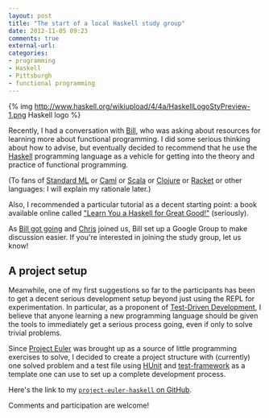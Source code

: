 ```yaml
---
layout: post
title: "The start of a local Haskell study group"
date: 2012-11-05 09:23
comments: true
external-url: 
categories: 
- programming
- Haskell
- Pittsburgh
- functional programming
---
```

{% img http://www.haskell.org/wikiupload/4/4a/HaskellLogoStyPreview-1.png Haskell logo %}

Recently, I had a conversation with [Bill](http://billlaboon.com/), who was asking about resources for learning more about functional programming. I did some serious thinking about how to advise, but eventually decided to recommend that he use the [Haskell](http://haskell.org/) programming language as a vehicle for getting into the theory and practice of functional programming.

(To fans of [Standard ML](http://en.wikipedia.org/wiki/Standard_ML) or [Caml](http://caml.inria.fr/) or [Scala](http://www.scala-lang.org/) or [Clojure](http://clojure.org/) or [Racket](http://racket-lang.org/) or other languages: I will explain my rationale later.)

Also, I recommended a particular tutorial as a decent starting point: a book available online called ["Learn You a Haskell for Great Good!"](http://learnyouahaskell.com/) (seriously).

As [Bill got going](http://billlaboon.com/learning-myself-a-haskell-for-great-good/) and [Chris](http://www.chrisumbel.com/) joined us, Bill set up a Google Group to make discussion easier. If you're interested in joining the study group, let us know!

## A project setup

Meanwhile, one of my first suggestions so far to the participants has been to get a decent serious development setup beyond just using the REPL for experimentation. In particular, as a proponent of [Test-Driven Development](http://en.wikipedia.org/wiki/Test-driven_development), I believe that anyone learning a new programming language should be given the tools to immediately get a serious process going, even if only to solve trivial problems.

Since [Project Euler](http://projecteuler.net/) was brought up as a source of little programming exercises to solve, I decided to create a project structure with (currently) one solved problem and a test file using [HUnit](http://hunit.sourceforge.net/) and [test-framework](http://batterseapower.github.com/test-framework/) as a template one can use to set up a complete development process.

Here's the link to my [`project-euler-haskell` on GitHub](http://github.com/FranklinChen/project-euler-haskell).

Comments and participation are welcome!

